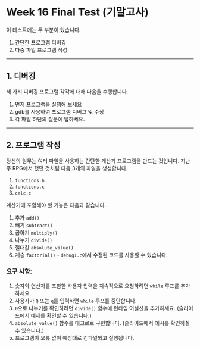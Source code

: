# Week 16 Final Test (기말고사)

이 테스트에는 두 부분이 있습니다.

1. 간단한 프로그램 디버깅
2. 다중 파일 프로그램 작성

---

## 1. 디버깅

세 가지 디버깅 프로그램 각각에 대해 다음을 수행합니다.

1. 먼저 프로그램을 실행해 보세요
2. gdb를 사용하여 프로그램 디버그 및 수정
3. 각 파일 하단의 질문에 답하세요.

---

## 2. 프로그램 작성

당신의 임무는 여러 파일을 사용하는 간단한 계산기 프로그램을 만드는 것입니다. 지난주 RPG에서 했던 것처럼 다음 3개의 파일을 생성합니다.

1. `functions.h`
2. `functions.c`
3. `calc.c`

계산기에 포함해야 할 기능은 다음과 같습니다.

1. 추가 `add()`
2. 빼기 `subtract()`
3. 곱하기 `multiply()`
4. 나누기 `divide()`
5. 절대값 `absolute_value()`
6. 계승 `factorial()` - `debug1.c`에서 수정된 코드를 사용할 수 있습니다.

### 요구 사항:

1. 숫자와 연산자를 포함한 사용자 입력을 지속적으로 요청하려면 `while` 루프를 추가하세요.
2. 사용자가 `Q` 또는 `q`를 입력하면 `while` 루프를 중단합니다.
3. `0`으로 나누기를 확인하려면 `divide()` 함수에 런타임 어설션을 추가하세요. (슬라이드에서 예제를 확인할 수 있습니다.)
4. `absolute_value()` 함수를 매크로로 구현합니다. (슬라이드에서 예시를 확인하실 수 있습니다.)
5. 프로그램이 오류 없이 예상대로 컴파일되고 실행됩니다.
